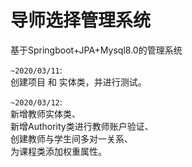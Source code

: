 # 导师选择管理系统
基于Springboot+JPA+Mysql8.0的管理系统

`~2020/03/11`:  
创建项目 和 实体类，并进行测试。

`~2020/03/12`:  
新增教师实体类、  
新增Authority类进行教师账户验证、   
创建教师与学生间多对一关系、  
为课程类添加权重属性。